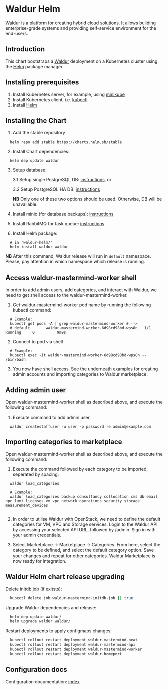 # Waldur Helm

Waldur is a platform for creating hybrid cloud solutions. It allows building enterprise-grade systems and
providing self-service environment for the end-users.

## Introduction

This chart bootstraps a [Waldur](https://waldur.com/) deployment on a Kubernetes cluster using the [Helm](https://helm.sh) package manager.

## Installing prerequisites

1. Install Kubernetes server, for example, using [minikube](/docs/minikube.md)
2. Install Kubernetes client, i.e. [kubectl](/docs/kubectl.md)
3. Install [Helm](/docs/helm.md)

## Installing the Chart

1. Add the stable repository
```
  helm repo add stable https://charts.helm.sh/stable
```
2. Install Chart dependencies:
```
  helm dep update waldur
```
3. Setup database:

    3.1 Setup single PostgreSQL DB: [instructions](/docs/postgres-db.md), or

    3.2 Setup PostgreSQL HA DB: [instructions](/docs/postgres-db-ha.md)

    **NB** Only one of these two options should be used. Otherwise, DB will be unavailable.
4. Install minio (for database backups): [instructions](/docs/minio.md)
5. Install RabbitMQ for task queue: [instructions](/docs/rabbitmq.md)
5. Install Helm package:
```
  # in 'waldur-helm/'
  helm install waldur waldur
```
**NB** After this command, Waldur release will run in `default` namespace. Please, pay attention in which namespace which release is running.

## Access waldur-mastermind-worker shell 
In order to add admin users, add categories, and interact with Waldur, we need to get shell access to the waldur-mastermind-worker. 

1. Get waldur-mastermind-worker pod name by running the following kubectl command:
```
  # Example:
  kubectl get pods -A | grep waldur-mastermind-worker # -->
  # default       waldur-mastermind-worker-6d98cd98bd-wps8n   1/1     Running     0          9m9s
```
2. Connect to pod via shell
```
  # Example:
  kubectl exec -it waldur-mastermind-worker-6d98cd98bd-wps8n -- /bin/bash
```
3. You now have shell access. See the underneath examples for creating admin accounts and importing categories to Waldur marketplace. 

## Adding admin user
Open waldur-mastermind-worker shell as described above, and execute the following command:

1. Execute command to add admin user
```
  waldur createstaffuser -u user -p password -e admin@example.com
```

## Importing categories to marketplace
Open waldur-mastermind-worker shell as described above, and execute the following command:

1. Execute the command followed by each category to be imported, seperated by spacing.
```
  waldur load_categories 
  
  # Example: 
  waldur load_categories backup consultancy collocation cms db email hpc lumi licenses vm vpc network operations security storage measurement_devices
  
```

2. In order to utilise Waldur with OpenStack, we need to define the default categories for VM, VPC and Storage services. Login to the Waldur API by accessing your selected API URL, followed by /admin. Sign in with your admin credentials. 

3. Select Marketplace -> Marketplace -> Categories. From here, select the category to be defined, and select the default category option. Save your changes and repeat for other categories. Waldur Marketplace is now ready for integration. 


## Waldur Helm chart release upgrading
Delete initdb job (if exitsts):
```bash
  kubectl delete job waldur-mastermind-initdb-job || true
```

Upgrade Waldur dependencies and release:
```bash
  helm dep update waldur/
  helm upgrade waldur waldur/
```

Restart deployments to apply configmaps changes:

```bash
  kubectl rollout restart deployment waldur-mastermind-beat
  kubectl rollout restart deployment waldur-mastermind-api
  kubectl rollout restart deployment waldur-mastermind-worker
  kubectl rollout restart deployment waldur-homeport
```

## Configuration docs
Configuration documentation: [index](docs/index.md)

